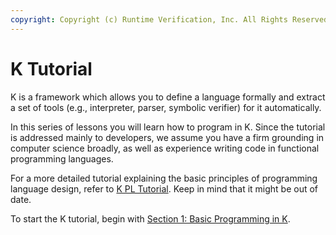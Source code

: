 ```yaml
---
copyright: Copyright (c) Runtime Verification, Inc. All Rights Reserved.
---
```


# K Tutorial

K is a framework which allows you to define a language formally and extract
a set of tools (e.g., interpreter, parser, symbolic verifier) for it 
automatically.

In this series of lessons you will learn how to program in K. 
Since the tutorial is addressed mainly to developers, 
we assume you have a firm grounding in computer science broadly, as 
well as experience writing code in functional programming languages.

For a more detailed tutorial explaining the basic principles of programming
language design, refer to 
[K PL Tutorial](https://www.github.com/runtimeverification/pl-tutorial).
Keep in mind that it might be out of date.

To start the K tutorial, begin with
[Section 1: Basic Programming in K](1_basic/README.md).
